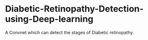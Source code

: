# Diabetic-Retinopathy-Detection-using-Deep-learning
A Convnet which can detect the stages of Diabetic retinopathy.

